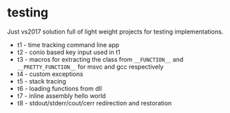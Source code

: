 # testing
Just vs2017 solution full of light weight projects for testing implementations.
* t1 - time tracking command line app
* t2 - conio based key input used in t1
* t3 - macros for extracting the class from `__FUNCTION__` and `__PRETTY_FUNCTION__` for msvc and gcc respectively
* t4 - custom exceptions
* t5 - stack tracing
* t6 - loading functions from dll
* t7 - inline assembly hello world
* t8 - stdout/stderr/cout/cerr redirection and restoration

